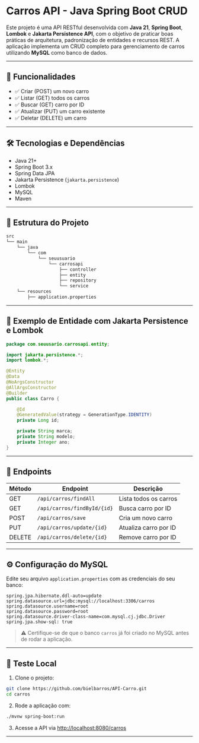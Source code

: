 # Carros API - Java Spring Boot CRUD

Este projeto é uma API RESTful desenvolvida com **Java 21**, **Spring Boot**, **Lombok** e **Jakarta Persistence API**, com o objetivo de praticar boas práticas de arquitetura, padronização de entidades e recursos REST. A aplicação implementa um CRUD completo para gerenciamento de carros utilizando **MySQL** como banco de dados.

---

## 🚗 Funcionalidades

- ✅ Criar (POST) um novo carro
- ✅ Listar (GET) todos os carros
- ✅ Buscar (GET) carro por ID
- ✅ Atualizar (PUT) um carro existente
- ✅ Deletar (DELETE) um carro

---

## 🛠️ Tecnologias e Dependências

- Java 21+
- Spring Boot 3.x
- Spring Data JPA
- Jakarta Persistence (`jakarta.persistence`)
- Lombok
- MySQL
- Maven

---

## 📁 Estrutura do Projeto

```bash
src
└── main
    └── java
        └── com
            └── seuusuario
                └── carrosapi
                    ├── controller
                    ├── entity
                    ├── repository
                    └── service
    └── resources
        ├── application.properties
```

---

## 🧩 Exemplo de Entidade com Jakarta Persistence e Lombok

```java
package com.seuusario.carrosapi.entity;

import jakarta.persistence.*;
import lombok.*;

@Entity
@Data
@NoArgsConstructor
@AllArgsConstructor
@Builder
public class Carro {

    @Id
    @GeneratedValue(strategy = GenerationType.IDENTITY)
    private Long id;

    private String marca;
    private String modelo;
    private Integer ano;
}
```


---

## 🔄 Endpoints

| Método | Endpoint                    | Descrição               |
|--------|-----------------------------|--------------------------|
| GET    | `/api/carros/findAll`       | Lista todos os carros    |
| GET    | `/api/carros/findById/{id}` | Busca carro por ID       |
| POST   | `/api/carros/save`          | Cria um novo carro       |
| PUT    | `/api/carros/update/{id}`   | Atualiza carro por ID    |
| DELETE | `/api/carros/delete/{id}`   | Remove carro por ID      |

---

## ⚙️ Configuração do MySQL

Edite seu arquivo `application.properties` com as credenciais do seu banco:

```properties
spring.jpa.hibernate.ddl-auto=update
spring.datasource.url=jdbc:mysql://localhost:3306/carros
spring.datasource.username=root
spring.datasource.password=root
spring.datasource.driver-class-name=com.mysql.cj.jdbc.Driver
spring.jpa.show-sql: true
```

> ⚠️ Certifique-se de que o banco `carros` já foi criado no MySQL antes de rodar a aplicação.

---

## 🧪 Teste Local

1. Clone o projeto:

```bash
git clone https://github.com/bielbarros/API-Carro.git
cd carros
```

2. Rode a aplicação com:

```bash
./mvnw spring-boot:run
```

3. Acesse a API via [http://localhost:8080/carros](http://localhost:8080/carros)

---

